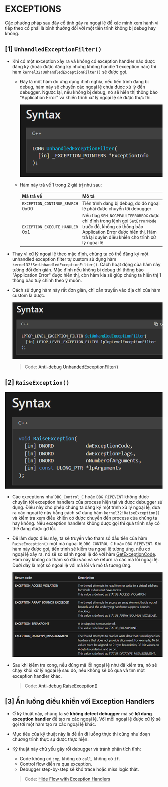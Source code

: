 # EXCEPTIONS
Các phương pháp sau đây cố tình gây ra ngoại lệ để xác minh xem hành vi tiếp theo có phải là bình thường đối với một tiến trình không bị debug hay không.
## **[1] `UnhandledExceptionFilter()`**
- Khi có một exception xảy ra và không có exception handler nào được đăng ký (hoặc được đăng ký nhưng không handle 1 exception nào) thì hàm `kernel32!UnhandledExceptionFilter()` sẽ được gọi.
  - Đây là một hàm do ứng dụng định nghĩa, nếu tiến trình đang bị debug, hàm này sẽ chuyển các ngoại lệ chưa được xử lý đến debugger. Ngược lại, nếu không bị debug, nó sẽ hiển thị thông báo "Application Error" và khiến trình xử lý ngoại lệ sẽ được thực thi.
  
    ![alt text](../__images__/unhandleexceptionfilter-1.png)
  - Hàm này trả về 1 trong 2 giá trị như sau:

    | Mã trả về | Mô tả |
    |-----------|-------|
    |`EXCEPTION_CONTINUE_SEARCH`</br>0x00|Tiến trình đang bị debug, do đó ngoại lệ phải được chuyển tới debugger|
    |`EXCEPTION_EXECUTE_HANDLER`</br>0x1|Nếu flag `SEM_NOGPFAULTERRORBOX` được chỉ định trong lệnh gọi `SetErrorMode` trước đó, không có thông báo Application Error được hiển thị. Hàm trả lại quyền điều khiển cho trình xử lý ngoại lệ|

- Thay vì xử lý ngoại lệ theo mặc định, chúng ta có thể đăng ký một unhandled exception filter tự custom sử dụng hàm `kernel32!SetUnhandledExceptionFilter()`. Cách hoạt động của hàm này tương đối đơn giản. Mặc định nếu không bị debug thì thông báo "Application Error" được hiển thị, còn hàm kia sẽ giúp chúng ta hiển thị 1 thông báo tuỳ chỉnh theo ý muốn.
- Cách sử dụng hàm này rất đơn giản, chỉ cần truyền vào địa chỉ của hàm custom là được.

  ![alt text](../__images__/unhandleexceptionfilter-2.png)

  > Code: [Anti-debug UnhandedExceptionFilter()](UnhandledExceptionFilter/Anti-debug_UnhandledExceptionFilter.cpp)

## **[2] `RaiseException()`**
  ![alt text](../__images__/raiseexception-1.png)
- Các exceptions như `DBG_Control_C` hoặc `DBG_RIPEVENT` không được chuyển tới exception handlers của process hiện tại và được debugger sử dụng. Điều này cho phép chúng ta đăng ký một trình xử lý ngoại lệ, đưa ra các ngoại lệ này bằng cách sử dụng hàm `kernel32!RaiseException()` và kiểm tra xem điều khiển có được chuyển đến process của chúng ta hay không. Nếu exception handlers không được gọi thì quá trình này có thể đang được gỡ lỗi.
- Để làm được điều này, ta sẽ truyền vào tham số đầu tiên của hàm `RaiseException()` một mã ngoại lệ `DBG_CONTROL_C` hoặc `DBG_RIPEVENT`. Khi hàm này được gọi, tiến trình sẽ kiểm tra ngoại lệ tương ứng, nếu có ngoại lệ xảy ra, nó sẽ so sánh ngoại lệ đó với hàm [GetExceptionCode](https://learn.microsoft.com/en-us/windows/win32/debug/getexceptioncode). Hàm này không có tham số đầu vào và sẽ return ra các mã lỗi ngoại lệ. Dưới đây là một số ngoại lệ với mã lỗi và mô tả tương ứng.

  ![alt text](../__images__/raiseexception-2.png)

- Sau khi kiểm tra xong, nếu đúng mã lỗi ngoại lệ như đã kiểm tra, nó sẽ chạy khối xử lý ngoại lệ sau đó, nếu không sẽ bỏ qua và tìm một exception handler khác.

  > Code: [Anti-debug RaiseException()](RaiseException/Anti-debug_RaiseException.cpp)

## **[3] Ẩn luồng điều khiển với Exception Handlers**
- Ở kỹ thuật này, chúng ta sẽ **không detect debugger** mà sẽ **lợi dụng exception handler** để tạo ra các ngoại lệ. Với mỗi ngoại lệ được xử lý sẽ gọi tới một hàm tạo ra các ngoại lệ khác.
- Mục tiêu của kỹ thuật này là để ẩn đi luồng thực thi cũng như đoạn chương trình thực sự được thực hiện.
- Kỹ thuật này chủ yếu gây rối debugger và tránh phân tích tĩnh:
  - Code không có `jmp`, không có `call`, không có `if`.
  - Control flow diễn ra qua exception.
  - Debugger step-by-step sẽ khó trace hoặc miss logic thật.

  > Code: [Hide Flow with Exception Handlers](HideFlow/HideFlowExceptionHandler.cpp)